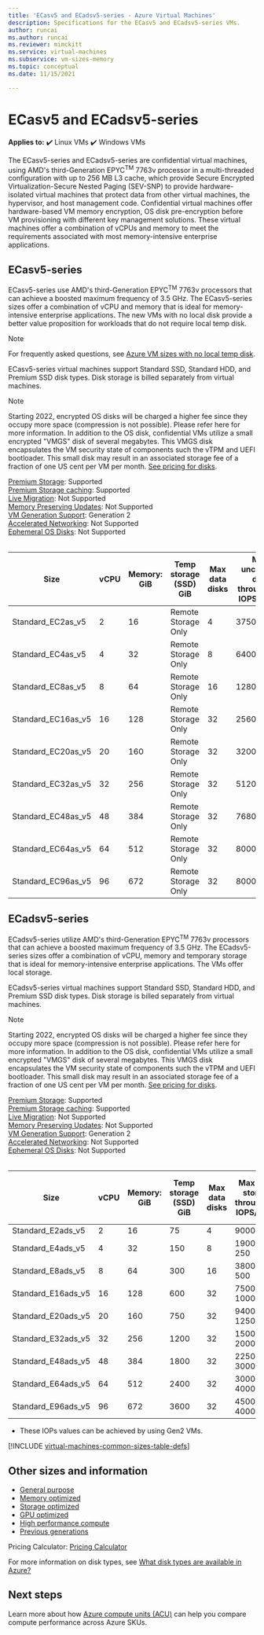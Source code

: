 ```yaml
---
title: 'ECasv5 and ECadsv5-series - Azure Virtual Machines'
description: Specifications for the ECasv5 and ECadsv5-series VMs.
author: runcai
ms.author: runcai
ms.reviewer: mimckitt
ms.service: virtual-machines
ms.subservice: vm-sizes-memory
ms.topic: conceptual 
ms.date: 11/15/2021

---
```


# ECasv5 and ECadsv5-series

**Applies to:** :heavy_check_mark: Linux VMs :heavy_check_mark: Windows VMs 

The ECasv5-series and ECadsv5-series are confidential virtual machines, using AMD's third-Generation EPYC<sup>TM</sup> 7763v processor in a multi-threaded configuration with up to 256 MB L3 cache, which provide Secure Encrypted Virtualization-Secure Nested Paging (SEV-SNP) to provide hardware-isolated virtual machines that protect data from other virtual machines, the hypervisor, and host management code. Confidential virtual machines offer hardware-based VM memory encryption, OS disk pre-encryption before VM provisioning with different key management solutions.  These virtual machines offer a combination of vCPUs and memory to meet the requirements associated with most memory-intensive enterprise applications.

## ECasv5-series

ECasv5-series use AMD's third-Generation EPYC<sup>TM</sup> 7763v processors that can achieve a boosted maximum frequency of 3.5 GHz. The ECasv5-series sizes offer a combination of vCPU and memory that is ideal for memory-intensive enterprise applications. The new VMs with no local disk provide a better value proposition for workloads that do not require local temp disk.
> [!NOTE]
> For frequently asked questions, see [Azure VM sizes with no local temp disk](azure-vms-no-temp-disk.yml).

ECasv5-series virtual machines support Standard SSD, Standard HDD, and Premium SSD disk types. Disk storage is billed separately from virtual machines.
> [!NOTE] 
> Starting 2022, encrypted OS disks will be charged a higher fee since they occupy more space (compression is not possible). Please refer here for more information. In addition to the OS disk, confidential VMs utilize a small encrypted "VMGS" disk of several megabytes. This VMGS disk encapsulates the VM security state of components such the vTPM and UEFI bootloader. This small disk may result in an associated storage fee of a fraction of one US cent per VM per month. [See pricing for disks](https://azure.microsoft.com/pricing/details/managed-disks/). 

[Premium Storage](premium-storage-performance.md): Supported <br>
[Premium Storage caching](premium-storage-performance.md): Supported <br>
[Live Migration](maintenance-and-updates.md): Not Supported <br>
[Memory Preserving Updates](maintenance-and-updates.md): Not Supported <br>
[VM Generation Support](generation-2.md): Generation 2 <br>
[Accelerated Networking](../virtual-network/create-vm-accelerated-networking-cli.md): Not Supported <br>
[Ephemeral OS Disks](ephemeral-os-disks.md): Not Supported <br><br>

| Size | vCPU | Memory: GiB | Temp storage (SSD) GiB | Max data disks | Max uncached disk throughput: IOPS/MBps | Max NICs |
|---|---|---|---|---|---|---|
| Standard_EC2as_v5  | 2  | 16  | Remote Storage Only | 4  | 3750/82    | 2 |
| Standard_EC4as_v5  | 4  | 32  | Remote Storage Only | 8  | 6400/144   | 2 |
| Standard_EC8as_v5  | 8  | 64  | Remote Storage Only | 16 | 12800/200  | 4 |
| Standard_EC16as_v5 | 16 | 128 | Remote Storage Only | 32 | 25600/384  | 4 |
| Standard_EC20as_v5 | 20 | 160 | Remote Storage Only | 32 | 32000/480  | 8 |
| Standard_EC32as_v5 | 32 | 256 | Remote Storage Only | 32 | 51200/768  | 8 |
| Standard_EC48as_v5 | 48 | 384 | Remote Storage Only | 32 | 76800/1152 | 8 |
| Standard_EC64as_v5 | 64 | 512 | Remote Storage Only | 32 | 80000/1200 | 8 |
| Standard_EC96as_v5 | 96 | 672 | Remote Storage Only | 32 | 80000/1600 | 8 |





## ECadsv5-series

ECadsv5-series utilize AMD's third-Generation EPYC<sup>TM</sup> 7763v processors that can achieve a boosted maximum frequency of 3.5 GHz. The ECadsv5-series sizes offer a combination of vCPU, memory and temporary storage that is ideal for memory-intensive enterprise applications. The VMs offer local storage.

ECadsv5-series virtual machines support Standard SSD, Standard HDD, and Premium SSD disk types. Disk storage is billed separately from virtual machines.
> [!NOTE] 
> Starting 2022, encrypted OS disks will be charged a higher fee since they occupy more space (compression is not possible). Please refer here for more information. In addition to the OS disk, confidential VMs utilize a small encrypted "VMGS" disk of several megabytes. This VMGS disk encapsulates the VM security state of components such the vTPM and UEFI bootloader. This small disk may result in an associated storage fee of a fraction of one US cent per VM per month. [See pricing for disks](https://azure.microsoft.com/pricing/details/managed-disks/). 

[Premium Storage](premium-storage-performance.md): Supported <br>
[Premium Storage caching](premium-storage-performance.md): Supported <br>
[Live Migration](maintenance-and-updates.md): Not Supported <br>
[Memory Preserving Updates](maintenance-and-updates.md): Not Supported <br>
[VM Generation Support](generation-2.md): Generation 2 <br>
[Accelerated Networking](../virtual-network/create-vm-accelerated-networking-cli.md): Not Supported <br>
[Ephemeral OS Disks](ephemeral-os-disks.md): Not Supported <br><br>

| Size | vCPU | Memory: GiB | Temp storage (SSD) GiB | Max data disks | Max temp storage throughput: IOPS/MBps | Max uncached disk throughput: IOPS/MBps | Max NICs |
|---|---|---|---|---|---|---|---|
| Standard_E2ads_v5  | 2  | 16  | 75   | 4  | 9000 / 125    | 3750/82      | 2 |
| Standard_E4ads_v5  | 4  | 32  | 150  | 8  | 19000 / 250   | 6400/144     | 2 |
| Standard_E8ads_v5  | 8  | 64  | 300  | 16 | 38000 / 500   | 12800/200    | 4 |
| Standard_E16ads_v5 | 16 | 128 | 600  | 32 | 75000 / 1000  | 25600/384    | 4 |
| Standard_E20ads_v5 | 20 | 160 | 750  | 32 | 94000 / 1250  | 32000/480    | 8 |
| Standard_E32ads_v5 | 32 | 256 | 1200 | 32 | 150000 / 2000 | 51200/768    | 8 |
| Standard_E48ads_v5 | 48 | 384 | 1800 | 32 | 225000 / 3000 | 76800/1152   | 8 |
| Standard_E64ads_v5 | 64 | 512 | 2400 | 32 | 300000 / 4000 | 80000/1200   | 8 |
| Standard_E96ads_v5 | 96 | 672 | 3600 | 32 | 450000 / 4000 | 80000/1600   | 8 |

* These IOPs values can be achieved by using Gen2 VMs.<br>


[!INCLUDE [virtual-machines-common-sizes-table-defs](../../includes/virtual-machines-common-sizes-table-defs.md)]

## Other sizes and information

- [General purpose](sizes-general.md)
- [Memory optimized](sizes-memory.md)
- [Storage optimized](sizes-storage.md)
- [GPU optimized](sizes-gpu.md)
- [High performance compute](sizes-hpc.md)
- [Previous generations](sizes-previous-gen.md)

Pricing Calculator: [Pricing Calculator](https://azure.microsoft.com/pricing/calculator/)

For more information on disk types, see [What disk types are available in Azure?](disks-types.md)

## Next steps

Learn more about how [Azure compute units (ACU)](acu.md) can help you compare compute performance across Azure SKUs.
